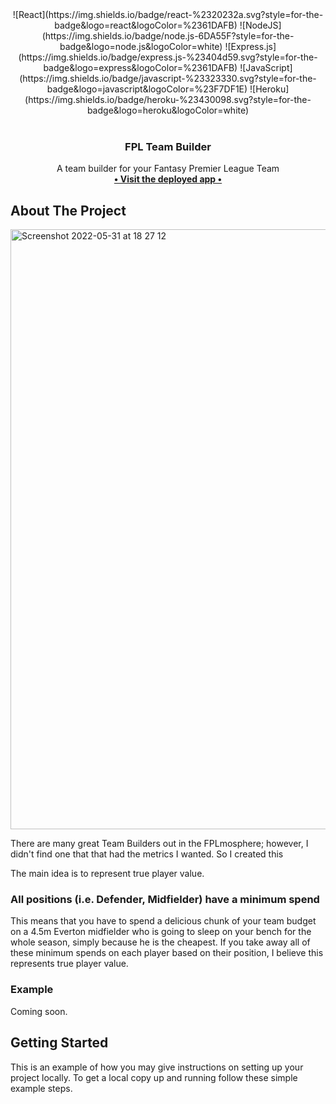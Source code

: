 

<div id="top" align="center">
![React](https://img.shields.io/badge/react-%2320232a.svg?style=for-the-badge&logo=react&logoColor=%2361DAFB)
![NodeJS](https://img.shields.io/badge/node.js-6DA55F?style=for-the-badge&logo=node.js&logoColor=white)
![Express.js](https://img.shields.io/badge/express.js-%23404d59.svg?style=for-the-badge&logo=express&logoColor=%2361DAFB)
![JavaScript](https://img.shields.io/badge/javascript-%23323330.svg?style=for-the-badge&logo=javascript&logoColor=%23F7DF1E)
![Heroku](https://img.shields.io/badge/heroku-%23430098.svg?style=for-the-badge&logo=heroku&logoColor=white)
</div>

<!-- PROJECT LOGO -->
<br />
<div align="center">
  <!-- <a href="https://github.com/othneildrew/Best-README-Template">
    <img src="images/logo.png" alt="Logo" width="80" height="80">
  </a> -->

  <h3 align="center">FPL Team Builder</h3>

  <p align="center">
    A team builder for your Fantasy Premier League Team
    <br />
    <a href="https://github.com/othneildrew/Best-README-Template"><strong> • Visit the deployed app •</strong></a>
    <br />

  </p>
</div>



<!-- TABLE OF CONTENTS -->


<!-- ABOUT THE PROJECT -->
## About The Project

<img width="960" alt="Screenshot 2022-05-31 at 18 27 12" src="https://user-images.githubusercontent.com/76166627/171235938-ba80fecd-79b8-4afd-9f5a-d81017c1dad0.png">

<br>

There are many great Team Builders out in the FPLmosphere; however, I didn't find one that that had the metrics I wanted. So I created this

The main idea is to represent true player value.
### All positions (i.e. Defender, Midfielder) have a minimum spend 
This means that you have to spend a delicious chunk of your team budget on a 4.5m Everton midfielder who is going to sleep on your bench for the whole season, simply because he is the cheapest. If you take away all of these minimum spends on each player based on their position, I believe this represents true player value. 

### Example

Coming soon.
<!-- 
Say defender `X` has a value of `£7.5m`.

Seems expensive, right?

The value of the least expensive defender in the game has a value usually around `£4.0`

Subtract this from the defender and you have `£3.5m` -->




<!-- GETTING STARTED -->
## Getting Started

This is an example of how you may give instructions on setting up your project locally.
To get a local copy up and running follow these simple example steps.






